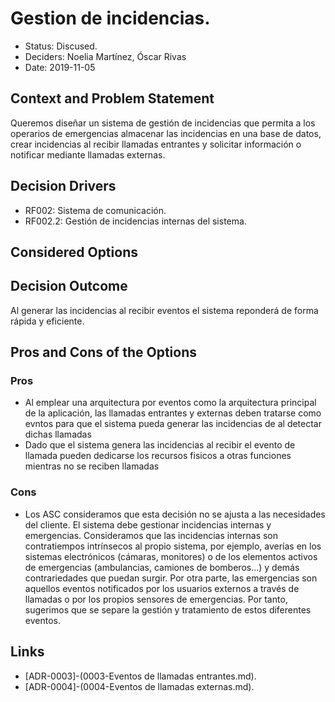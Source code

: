 # Gestion de incidencias.

* Status: Discused.
* Deciders: Noelia Martínez, Óscar Rivas
* Date: 2019-11-05


## Context and Problem Statement

Queremos diseñar un sistema de gestión de incidencias que permita a los operarios de emergencias almacenar las incidencias en una base de datos, crear incidencias al recibir llamadas entrantes y solicitar información o notificar mediante llamadas externas.

## Decision Drivers

* RF002: Sistema de comunicación.
* RF002.2: Gestión de incidencias internas del sistema.


## Considered Options


## Decision Outcome

Al generar las incidencias al recibir eventos el sistema reponderá de forma rápida y eficiente.


## Pros and Cons of the Options

### Pros

* Al emplear una arquitectura por eventos como la arquitectura principal de la aplicación, las llamadas entrantes y externas deben tratarse como evntos para que el sistema pueda generar las incidencias de 
  al detectar dichas llamadas 
* Dado que el sistema genera las incidencias al recibir el evento de llamada pueden dedicarse los recursos fisicos a otras funciones mientras no se reciben llamadas 

### Cons
* Los ASC consideramos que esta decisión no se ajusta a las necesidades del cliente. El sistema debe gestionar incidencias internas y emergencias.
Consideramos que las incidencias internas son contratiempos intrínsecos al propio sistema, por ejemplo, averías en los sistemas electrónicos (cámaras, monitores) o de los elementos activos de emergencias (ambulancias, camiones de bomberos...) y demás contrariedades que puedan surgir.
Por otra parte, las emergencias son aquellos eventos notificados por los usuarios externos a través de llamadas o por los propios sensores de emergencias.
Por tanto, sugerimos que se separe la gestión y tratamiento de estos diferentes eventos.  

## Links 

* [ADR-0003]-(0003-Eventos de llamadas entrantes.md).
* [ADR-0004]-(0004-Eventos de llamadas externas.md).
